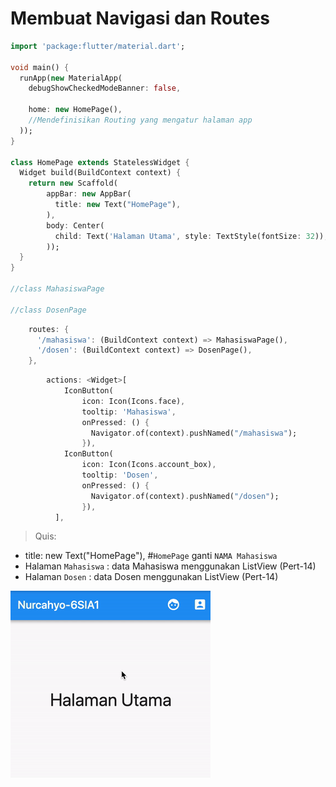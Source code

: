 # Membuat Navigasi dan Routes

```dart
import 'package:flutter/material.dart';

void main() {
  runApp(new MaterialApp(
    debugShowCheckedModeBanner: false,

    home: new HomePage(),
    //Mendefinisikan Routing yang mengatur halaman app
  ));
}

class HomePage extends StatelessWidget {
  Widget build(BuildContext context) {
    return new Scaffold(
        appBar: new AppBar(
          title: new Text("HomePage"),        
        ),
        body: Center(
          child: Text('Halaman Utama', style: TextStyle(fontSize: 32)),
        ));
  }
}

//class MahasiswaPage   

//class DosenPage 
```


```dart
    routes: {
      '/mahasiswa': (BuildContext context) => MahasiswaPage(),
      '/dosen': (BuildContext context) => DosenPage(),
    },
```


```dart
        actions: <Widget>[
            IconButton(
                icon: Icon(Icons.face),
                tooltip: 'Mahasiswa',
                onPressed: () {
                  Navigator.of(context).pushNamed("/mahasiswa");
                }),
            IconButton(
                icon: Icon(Icons.account_box),
                tooltip: 'Dosen',
                onPressed: () {
                  Navigator.of(context).pushNamed("/dosen");
                }),
          ],
```        

> Quis: 

* title: new Text("HomePage"), #`HomePage` ganti `NAMA Mahasiswa`
* Halaman `Mahasiswa` : data Mahasiswa menggunakan ListView (Pert-14)
* Halaman `Dosen` : data Dosen menggunakan ListView (Pert-14)

![Tampilan Awal](/Quis2-6SIA1.gif)
